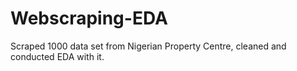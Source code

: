 # Webscraping-EDA
Scraped 1000 data set from Nigerian Property Centre, cleaned and conducted EDA with it.
